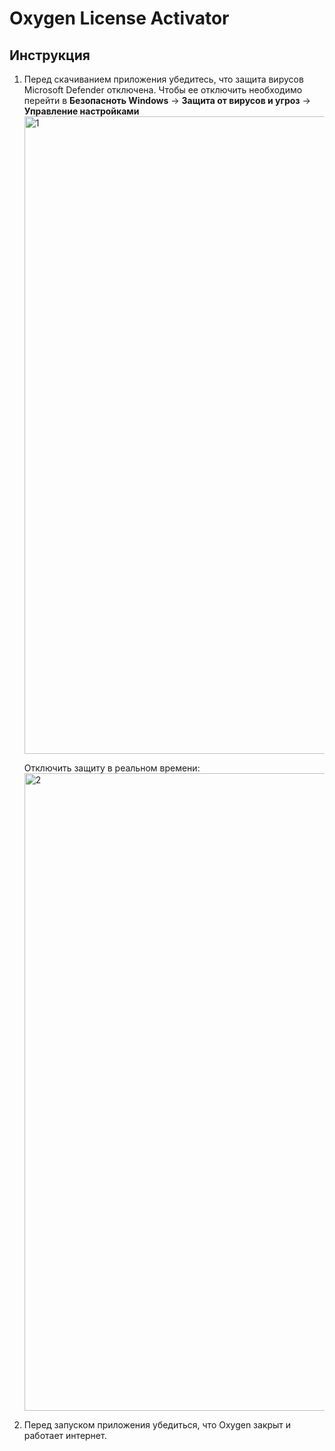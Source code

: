 # Oxygen License Activator
## Инструкция
1. Перед скачиванием приложения убедитесь, что защита вирусов Microsoft Defender отключена. Чтобы ее отключить необходимо перейти в **Безопасноть Windows** → **Защита от вирусов и угроз** → **Управление настройками**
   <img width="1920" height="1020" alt="1" src="https://github.com/user-attachments/assets/02de1148-fd81-44a0-a328-ceea45f26a98" />
   
   Отключить защиту в реальном времени:  
   <img width="1920" height="1020" alt="2" src="https://github.com/user-attachments/assets/fadb3b3f-d489-4b79-bdab-1c15effd67a3" />
2. Перед запуском приложения убедиться, что Oxygen закрыт и работает интернет.
